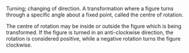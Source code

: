 Turning; changing of direction. A transformation where a figure turns
through a specific angle about a fixed point, called the centre of
rotation.

The centre of rotation may be inside or outside the figure which is
being transformed. If the figure is turned in an anti-clockwise
direction, the rotation is considered positive, while a negative
rotation turns the figure clockwise.
